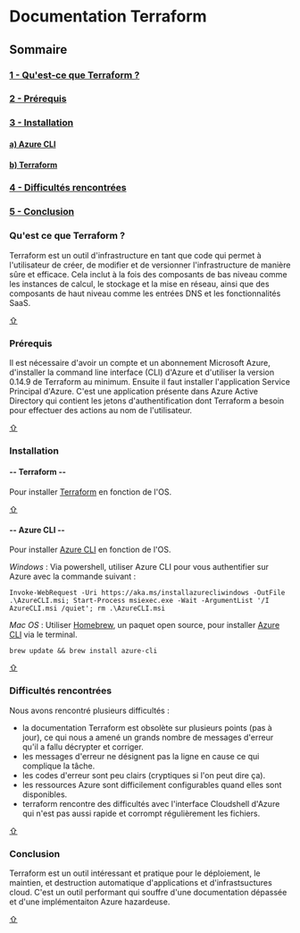 # Documentation Terraform

<div id='top'/>  

## Sommaire
### [1 - Qu'est-ce que Terraform ?](#Terraform)
### [2 - Prérequis](#Prérequis)
### [3 - Installation](#Installation)
#### [a) Azure CLI](#Azure-CLI)
#### [b) Terraform](#Terraform-install)
### [4 - Difficultés rencontrées](#Difficultés)
### [5 - Conclusion](#Conclusion)


<div id='Terraform'/>  

### Qu'est ce que Terraform ?

Terraform est un outil d'infrastructure en tant que code qui permet à l'utilisateur de créer, de modifier et de versionner l'infrastructure de manière sûre et efficace. Cela inclut à la fois des composants de bas niveau comme les instances de calcul, le stockage et la mise en réseau, ainsi que des composants de haut niveau comme les entrées DNS et les fonctionnalités SaaS.

[&#8679;](#top)  

<div id='Prérequis'/>  

### Prérequis

Il est nécessaire d'avoir un compte et un abonnement Microsoft Azure, d'installer la command line interface (CLI) d'Azure et d'utiliser la version 0.14.9 de Terraform au minimum. Ensuite il faut installer l'application Service Principal d'Azure. C'est une application présente dans Azure Active Directory qui contient les jetons d'authentification dont Terraform a besoin pour effectuer des actions au nom de l'utilisateur. 

[&#8679;](#top)  

<div id='Installation'/>  

### Installation

<div id='Terraform-install'/>  

#### -- Terraform --

Pour installer [Terraform](https://docs.microsoft.com/fr-fr/azure/developer/terraform/quickstart-configure) en fonction de l'OS.

[&#8679;](#top)  

<div id='Azure-CLI'/>  

#### -- Azure CLI --

Pour installer [Azure CLI](https://docs.microsoft.com/fr-fr/cli/azure/install-azure-cli) en fonction de l'OS. 

*Windows* :
Via powershell, utiliser Azure CLI pour vous authentifier sur Azure avec la commande suivant :

`Invoke-WebRequest -Uri https://aka.ms/installazurecliwindows -OutFile .\AzureCLI.msi; Start-Process msiexec.exe -Wait -ArgumentList '/I AzureCLI.msi /quiet'; rm .\AzureCLI.msi`

*Mac OS* :
Utiliser [Homebrew](https://brew.sh/), un paquet open source, pour installer [Azure CLI](https://formulae.brew.sh/formula/azure-cli) via le terminal.

`brew update && brew install azure-cli`

[&#8679;](#top)  

<div id='Difficultés'/>  

### Difficultés rencontrées
Nous avons rencontré plusieurs difficultés :
- la documentation Terraform est obsolète sur plusieurs points (pas à jour), ce qui nous a amené un grands nombre de messages d'erreur qu'il a fallu décrypter et corriger.
- les messages d'erreur ne désignent pas la ligne en cause ce qui complique la tâche.
- les codes d'erreur sont peu clairs (cryptiques si l'on peut dire ça).
- les ressources Azure sont difficilement configurables quand elles sont disponibles.
- terraform rencontre des difficultés avec l'interface Cloudshell d'Azure qui n'est pas aussi rapide et corrompt régulièrement les fichiers.

[&#8679;](#top) 

<div id='Conclusion'/> 

### Conclusion
Terraform est un outil intéressant et pratique pour le déploiement, le maintien, et destruction automatique d'applications et d'infrastsuctures cloud. C'est un outil performant qui souffre d'une documentation dépassée et d'une implémentaiton Azure hazardeuse.

[&#8679;](#top)  
